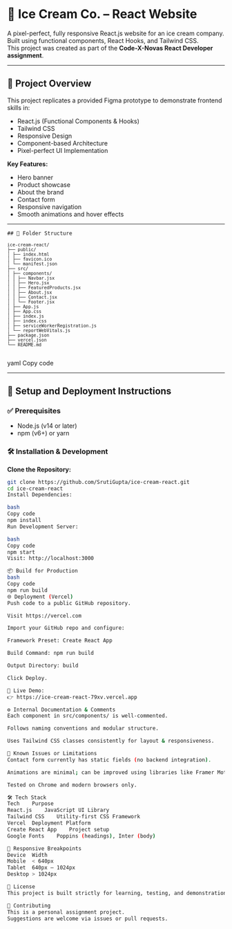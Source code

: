 # 🍦 Ice Cream Co. – React Website

A pixel-perfect, fully responsive React.js website for an ice cream company. Built using functional components, React Hooks, and Tailwind CSS.  
This project was created as part of the **Code-X-Novas React Developer assignment**.

---

## 📌 Project Overview

This project replicates a provided Figma prototype to demonstrate frontend skills in:

- React.js (Functional Components & Hooks)
- Tailwind CSS
- Responsive Design
- Component-based Architecture
- Pixel-perfect UI Implementation

**Key Features:**

- Hero banner
- Product showcase
- About the brand
- Contact form
- Responsive navigation
- Smooth animations and hover effects

---

<pre><code>## 📁 Folder Structure

<code>ice-cream-react/
├── public/
│ ├── index.html
│ ├── favicon.ico
│ └── manifest.json
├── src/
│ ├── components/
│ │ ├── Navbar.jsx
│ │ ├── Hero.jsx
│ │ ├── FeaturedProducts.jsx
│ │ ├── About.jsx
│ │ ├── Contact.jsx
│ │ └── Footer.jsx
│ ├── App.js
│ ├── App.css
│ ├── index.js
│ ├── index.css
│ ├── serviceWorkerRegistration.js
│ └── reportWebVitals.js
├── package.json
├── vercel.json
└── README.md
</code> </code></pre>
yaml
Copy code

---

## 🚀 Setup and Deployment Instructions

### ✅ Prerequisites

- Node.js (v14 or later)
- npm (v6+) or yarn

### 🛠 Installation & Development

**Clone the Repository:**

```bash
git clone https://github.com/SrutiGupta/ice-cream-react.git
cd ice-cream-react
Install Dependencies:

bash
Copy code
npm install
Run Development Server:

bash
Copy code
npm start
Visit: http://localhost:3000

📦 Build for Production
bash
Copy code
npm run build
🌐 Deployment (Vercel)
Push code to a public GitHub repository.

Visit https://vercel.com

Import your GitHub repo and configure:

Framework Preset: Create React App

Build Command: npm run build

Output Directory: build

Click Deploy.

🔗 Live Demo:
👉 https://ice-cream-react-79xv.vercel.app

⚙️ Internal Documentation & Comments
Each component in src/components/ is well-commented.

Follows naming conventions and modular structure.

Uses Tailwind CSS classes consistently for layout & responsiveness.

🧩 Known Issues or Limitations
Contact form currently has static fields (no backend integration).

Animations are minimal; can be improved using libraries like Framer Motion.

Tested on Chrome and modern browsers only.

🛠 Tech Stack
Tech	Purpose
React.js	JavaScript UI Library
Tailwind CSS	Utility-first CSS Framework
Vercel	Deployment Platform
Create React App	Project setup
Google Fonts	Poppins (headings), Inter (body)

📱 Responsive Breakpoints
Device	Width
Mobile	< 640px
Tablet	640px – 1024px
Desktop	> 1024px

📄 License
This project is built strictly for learning, testing, and demonstration purposes during the Code-X-Novas selection process.

🤝 Contributing
This is a personal assignment project.
Suggestions are welcome via issues or pull requests.
